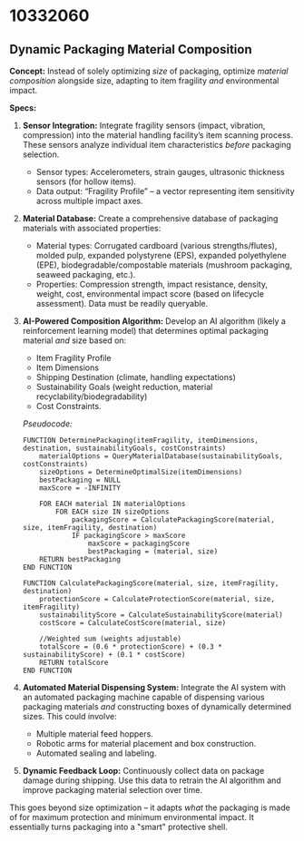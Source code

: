 # 10332060

## Dynamic Packaging Material Composition

**Concept:** Instead of solely optimizing *size* of packaging, optimize *material composition* alongside size, adapting to item fragility *and* environmental impact.

**Specs:**

1.  **Sensor Integration:** Integrate fragility sensors (impact, vibration, compression) into the material handling facility’s item scanning process. These sensors analyze individual item characteristics *before* packaging selection. 
    *   Sensor types: Accelerometers, strain gauges, ultrasonic thickness sensors (for hollow items).
    *   Data output:  “Fragility Profile” – a vector representing item sensitivity across multiple impact axes.

2.  **Material Database:** Create a comprehensive database of packaging materials with associated properties:
    *   Material types: Corrugated cardboard (various strengths/flutes), molded pulp, expanded polystyrene (EPS), expanded polyethylene (EPE), biodegradable/compostable materials (mushroom packaging, seaweed packaging, etc.).
    *   Properties: Compression strength, impact resistance, density, weight, cost, environmental impact score (based on lifecycle assessment).  Data must be readily queryable.

3.  **AI-Powered Composition Algorithm:** Develop an AI algorithm (likely a reinforcement learning model) that determines optimal packaging material *and* size based on:
    *   Item Fragility Profile
    *   Item Dimensions
    *   Shipping Destination (climate, handling expectations)
    *   Sustainability Goals (weight reduction, material recyclability/biodegradability)
    *   Cost Constraints.

    *Pseudocode:*

    ```
    FUNCTION DeterminePackaging(itemFragility, itemDimensions, destination, sustainabilityGoals, costConstraints)
        materialOptions = QueryMaterialDatabase(sustainabilityGoals, costConstraints)
        sizeOptions = DetermineOptimalSize(itemDimensions)
        bestPackaging = NULL
        maxScore = -INFINITY

        FOR EACH material IN materialOptions
            FOR EACH size IN sizeOptions
                packagingScore = CalculatePackagingScore(material, size, itemFragility, destination)
                IF packagingScore > maxScore
                    maxScore = packagingScore
                    bestPackaging = (material, size)
        RETURN bestPackaging
    END FUNCTION

    FUNCTION CalculatePackagingScore(material, size, itemFragility, destination)
        protectionScore = CalculateProtectionScore(material, size, itemFragility)
        sustainabilityScore = CalculateSustainabilityScore(material)
        costScore = CalculateCostScore(material, size)

        //Weighted sum (weights adjustable)
        totalScore = (0.6 * protectionScore) + (0.3 * sustainabilityScore) + (0.1 * costScore)
        RETURN totalScore
    END FUNCTION
    ```

4.  **Automated Material Dispensing System:** Integrate the AI system with an automated packaging machine capable of dispensing various packaging materials *and* constructing boxes of dynamically determined sizes.  This could involve:
    *   Multiple material feed hoppers.
    *   Robotic arms for material placement and box construction.
    *   Automated sealing and labeling.

5.  **Dynamic Feedback Loop:** Continuously collect data on package damage during shipping. Use this data to retrain the AI algorithm and improve packaging material selection over time.



This goes beyond size optimization – it adapts *what* the packaging is made of for maximum protection and minimum environmental impact.  It essentially turns packaging into a "smart" protective shell.